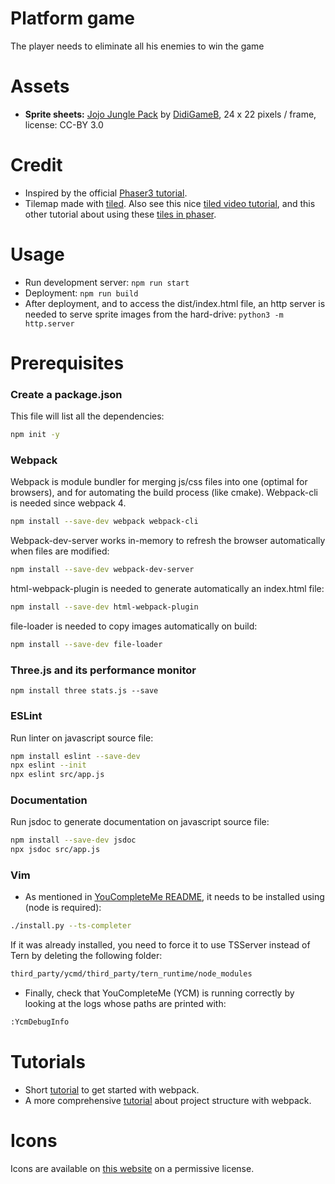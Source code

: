 # Platform game
The player needs to eliminate all his enemies to win the game

# Assets
- **Sprite sheets:** [Jojo Jungle Pack] by [DidiGameB], 24 x 22 pixels / frame, license: CC-BY 3.0

[Jojo Jungle Pack]: https://opengameart.org/content/jojo-jambo-free-sprite-pack
[DidiGameB]: https://opengameart.org/users/didigameb

# Credit
- Inspired by the official [Phaser3 tutorial].
- Tilemap made with [tiled]. Also see this nice [tiled video tutorial], and this other tutorial about using these [tiles in phaser].

[Phaser3 tutorial]: https://phaser.io/tutorials/making-your-first-phaser-3-game/part1
[tiled]: https://www.mapeditor.org/
[tiled video tutorial]: https://www.youtube.com/watch?v=ZwaomOYGuYo
[tiles in phaser]: https://medium.com/@michaelwesthadley/modular-game-worlds-in-phaser-3-tilemaps-1-958fc7e6bbd6

# Usage
- Run development server: `npm run start`
- Deployment: `npm run build`
- After deployment, and to access the dist/index.html file, an http server is needed to serve sprite images from the hard-drive: `python3 -m http.server`


# Prerequisites
### Create a package.json
This file will list all the dependencies:

```bash
npm init -y
```

### Webpack
Webpack is module bundler for merging js/css files into one (optimal for browsers), and for automating the build process (like cmake). Webpack-cli is needed since webpack 4.

```bash
npm install --save-dev webpack webpack-cli
```

Webpack-dev-server works in-memory to refresh the browser automatically when files are modified:

```bash
npm install --save-dev webpack-dev-server
```

html-webpack-plugin is needed to generate automatically an index.html file:

```bash
npm install --save-dev html-webpack-plugin
```

file-loader is needed to copy images automatically on build:

```bash
npm install --save-dev file-loader
```

### Three.js and its performance monitor
```
npm install three stats.js --save
```

### ESLint
Run linter on javascript source file:

```bash
npm install eslint --save-dev
npx eslint --init
npx eslint src/app.js
```

### Documentation
Run jsdoc to generate documentation on javascript source file:

```bash
npm install --save-dev jsdoc
npx jsdoc src/app.js
```

### Vim
- As mentioned in [YouCompleteMe README][ycm], it needs to be installed using (node is required):

```bash
./install.py --ts-completer
```

If it was already installed, you need to force it to use TSServer instead of Tern by deleting the following folder:

```bash
third_party/ycmd/third_party/tern_runtime/node_modules
```

- Finally, check that YouCompleteMe (YCM) is running correctly by looking at the logs whose paths are printed with:

```bash
:YcmDebugInfo
```

[ycm]: https://github.com/ycm-core/YouCompleteMe#javascript-and-typescript-semantic-completion
[jsconfig]: https://code.visualstudio.com/docs/languages/jsconfig


# Tutorials
- Short [tutorial][1] to get started with webpack.
- A more comprehensive [tutorial][2] about project structure with webpack.

[1]: https://medium.com/@yakubova92/intro-to-webpack-46e8862d6627
[2]: https://hackernoon.com/webpack-the-basics-2712a7ad640b


# Icons
Icons are available on [this website][4] on a permissive license.

[4]: https://iconify.design/icon-sets/
